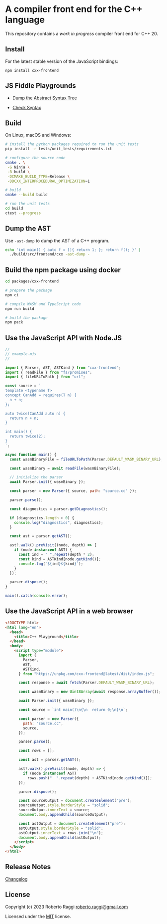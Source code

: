 # A compiler front end for the C++ language

This repository contains a _work in progress_ compiler front end for C++ 20.

## Install

For the latest stable version of the JavaScript bindings:

```
npm install cxx-frontend
```

## JS Fiddle Playgrounds

- [Dump the Abstract Syntax Tree](https://jsfiddle.net/4x9yvw6s)

- [Check Syntax](https://jsfiddle.net/dfeLvy4a)

## Build

On Linux, macOS and Windows:

```sh
# install the python packages required to run the unit tests
pip install -r tests/unit_tests/requirements.txt

# configure the source code
cmake . \
 -G Ninja \
 -B build \
 -DCMAKE_BUILD_TYPE=Release \
 -DDCXX_INTERPROCEDURAL_OPTIMIZATION=1

# build
cmake --build build

# run the unit tests
cd build
ctest --progress
```

## Dump the AST

Use `-ast-dump` to dump the AST of a C++ program.

```sh
echo 'int main() { auto f = []{ return 1; }; return f(); }' |
  ./build/src/frontend/cxx -ast-dump -
```

## Build the npm package using docker

```sh
cd packages/cxx-frontend

# prepare the package
npm ci

# compile WASM and TypeScript code
npm run build

# build the package
npm pack
```

## Use the JavaScript API with Node.JS

```js
//
// example.mjs
//

import { Parser, AST, ASTKind } from "cxx-frontend";
import { readFile } from "fs/promises";
import { fileURLToPath } from "url";

const source = `
template <typename T>
concept CanAdd = requires(T n) {
  n + n;
};

auto twice(CanAdd auto n) {
  return n + n;
}

int main() {
  return twice(2);
}
`;

async function main() {
  const wasmBinaryFile = fileURLToPath(Parser.DEFAULT_WASM_BINARY_URL);

  const wasmBinary = await readFile(wasmBinaryFile);

  // initialize the parser
  await Parser.init({ wasmBinary });

  const parser = new Parser({ source, path: "source.cc" });

  parser.parse();

  const diagnostics = parser.getDiagnostics();

  if (diagnostics.length > 0) {
    console.log("diagnostics", diagnostics);
  }

  const ast = parser.getAST();

  ast?.walk().preVisit((node, depth) => {
    if (node instanceof AST) {
      const ind = " ".repeat(depth * 2);
      const kind = ASTKind[node.getKind()];
      console.log(`${ind}${kind}`);
    }
  });

  parser.dispose();
}

main().catch(console.error);
```

## Use the JavaScript API in a web browser

```html
<!DOCTYPE html>
<html lang="en">
  <head>
    <title>C++ Playground</title>
  </head>
  <body>
    <script type="module">
      import {
        Parser,
        AST,
        ASTKind,
      } from "https://unpkg.com/cxx-frontend@latest/dist/index.js";

      const response = await fetch(Parser.DEFAULT_WASM_BINARY_URL);

      const wasmBinary = new Uint8Array(await response.arrayBuffer());

      await Parser.init({ wasmBinary });

      const source = `int main()\n{\n  return 0;\n}\n`;

      const parser = new Parser({
        path: "source.cc",
        source,
      });

      parser.parse();

      const rows = [];

      const ast = parser.getAST();

      ast?.walk().preVisit((node, depth) => {
        if (node instanceof AST)
          rows.push("  ".repeat(depth) + ASTKind[node.getKind()]);
      });

      parser.dispose();

      const sourceOutput = document.createElement("pre");
      sourceOutput.style.borderStyle = "solid";
      sourceOutput.innerText = source;
      document.body.appendChild(sourceOutput);

      const astOutput = document.createElement("pre");
      astOutput.style.borderStyle = "solid";
      astOutput.innerText = rows.join("\n");
      document.body.appendChild(astOutput);
    </script>
  </body>
</html>
```

## Release Notes

[Changelog](CHANGELOG.md)

## License

Copyright (c) 2023 Roberto Raggi roberto.raggi@gmail.com

Licensed under the [MIT](LICENSE) license.
